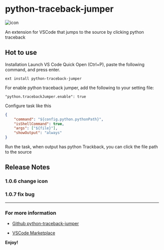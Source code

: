 # python-traceback-jumper

![icon](https://cdn.rawgit.com/linw1995/python-traceback-jumper/2dda604b/images/icon.svg)

 An extension for VSCode that jumps to the source by clicking python traceback

## Hot to use

Installation
Launch VS Code Quick Open (Ctrl+P), paste the following command, and press enter.

```plain
ext install python-traceback-jumper
```

For enable python traceback jumper, add the following to your setting file:

```plain
"python.tracebackJumper.enable": true
```

Configure task like this

```json
{
    "command": "${config.python.pythonPath}",
    "isShellCommand": true,
    "args": ["${file}"],
    "showOutput": "always"
}
```

Run the task, when output has python Trackback, you can click the file path to the source

## Release Notes

### 1.0.6 change icon

### 1.0.7 fix bug

-----------------------------------------------------------------------------------------------------------

### For more information

- [Github python-traceback-jumper](https://github.com/linw1995/python-traceback-jumper)

- [VSCode Marketplace](https://marketplace.visualstudio.com/items?itemName=linw1995.python-traceback-jumper)

**Enjoy!**

